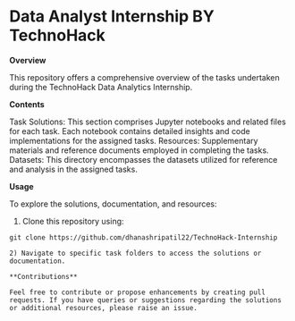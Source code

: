 # Data Analyst Internship BY TechnoHack

**Overview**

This repository offers a comprehensive overview of the tasks undertaken during the TechnoHack Data Analytics Internship.

**Contents**

Task Solutions: This section comprises Jupyter notebooks and related files for each task. Each notebook contains detailed insights and code implementations for the assigned tasks.
Resources: Supplementary materials and reference documents employed in completing the tasks.
Datasets: This directory encompasses the datasets utilized for reference and analysis in the assigned tasks.

**Usage**

To explore the solutions, documentation, and resources:

1) Clone this repository using:

  ~~~
git clone https://github.com/dhanashripatil22/TechnoHack-Internship

2) Navigate to specific task folders to access the solutions or documentation.

**Contributions**

Feel free to contribute or propose enhancements by creating pull requests. If you have queries or suggestions regarding the solutions or additional resources, please raise an issue.

   

